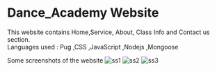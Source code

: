 # Dance_Academy Website 
This website contains Home,Service, About, Class Info and Contact us section.            
Languages used : Pug ,CSS ,JavaScript ,Nodejs ,Mongoose  

Some screenshots of the website
![ss1](https://user-images.githubusercontent.com/74828808/132560695-b4dd06eb-e36f-4240-8b95-84e151af9c13.jpg)
![ss2](https://user-images.githubusercontent.com/74828808/132560761-b9510996-dca3-4042-985d-2c61e73c2b3d.jpg)
![ss3](https://user-images.githubusercontent.com/74828808/132560818-20cebfc2-a999-4c3c-a528-8aa5227d20e9.jpg)

